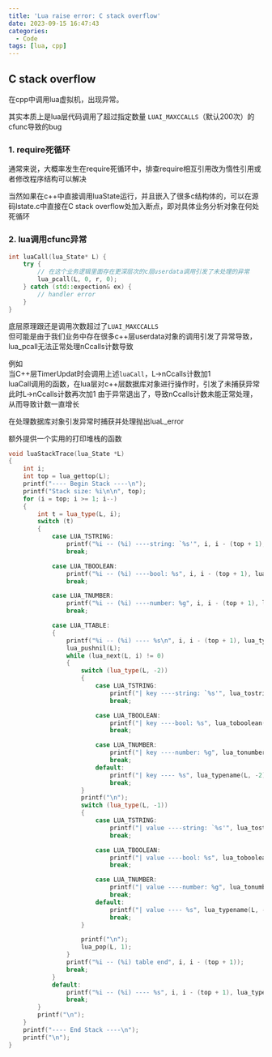 ```yaml
---
title: 'Lua raise error: C stack overflow'
date: 2023-09-15 16:47:43
categories:
  - Code
tags: [lua, cpp]
---
```



## C stack overflow
在cpp中调用lua虚拟机，出现异常。
 
其实本质上是lua层代码调用了超过指定数量 `LUAI_MAXCCALLS`（默认200次）的cfunc导致的bug  

 
### 1. require死循环
通常来说，大概率发生在require死循环中，排查require相互引用改为惰性引用或者修改程序结构可以解决  

当然如果在c++中直接调用luaState运行，并且嵌入了很多c结构体的，可以在源码lstate.c中直接在C stack overflow处加入断点，即对具体业务分析对象在何处死循环  


### 2. lua调用cfunc异常
```cpp
int luaCall(lua_State* L) {
    try {
        // 在这个业务逻辑里面存在更深层次的c层userdata调用引发了未处理的异常
        lua_pcall(L, 0, r, 0); 
    } catch (std::expection& ex) {
        // handler error
    }
}
```
  
底层原理跟还是调用次数超过了`LUAI_MAXCCALLS`  
但可能是由于我们业务中存在很多c++层userdata对象的调用引发了异常导致，lua_pcall无法正常处理nCcalls计数导致  

例如  
当C++层TimerUpdat时会调用上述`luaCall`，L->nCcalls计数加1    
luaCall调用的函数，在lua层对c++层数据库对象进行操作时，引发了未捕获异常 此时L->nCcalls计数再次加1
由于异常退出了，导致nCcalls计数未能正常处理，从而导致计数一直增长  
  
在处理数据库对象引发异常时捕获并处理抛出luaL_error



额外提供一个实用的打印堆栈的函数  
```cpp
void luaStackTrace(lua_State *L)
{
    int i;
    int top = lua_gettop(L);
    printf("---- Begin Stack ----\n");
    printf("Stack size: %i\n\n", top);
    for (i = top; i >= 1; i--)
    {
        int t = lua_type(L, i);
        switch (t)
        {
            case LUA_TSTRING:
                printf("%i -- (%i) ----string: `%s'", i, i - (top + 1), lua_tostring(L, i));
                break;

            case LUA_TBOOLEAN:
                printf("%i -- (%i) ----bool: %s", i, i - (top + 1), lua_toboolean(L, i) ? "true" : "false");
                break;

            case LUA_TNUMBER:
                printf("%i -- (%i) ----number: %g", i, i - (top + 1), lua_tonumber(L, i));
                break;

            case LUA_TTABLE:
            {
                printf("%i -- (%i) ---- %s\n", i, i - (top + 1), lua_typename(L, t));
                lua_pushnil(L);
                while (lua_next(L, i) != 0)
                {
                    switch (lua_type(L, -2))
                    {
                        case LUA_TSTRING:
                            printf("| key ----string: `%s'", lua_tostring(L, -2));
                            break;

                        case LUA_TBOOLEAN:
                            printf("| key ----bool: %s", lua_toboolean(L, -2) ? "true" : "false");
                            break;

                        case LUA_TNUMBER:
                            printf("| key ----number: %g", lua_tonumber(L, -2));
                            break;
                        default:
                            printf("| key ---- %s", lua_typename(L, -2));
                            break;
                    }
                    printf("\n");
                    switch (lua_type(L, -1))
                    {
                        case LUA_TSTRING:
                            printf("| value ----string: `%s'", lua_tostring(L, -1));
                            break;

                        case LUA_TBOOLEAN:
                            printf("| value ----bool: %s", lua_toboolean(L, -1) ? "true" : "false");
                            break;

                        case LUA_TNUMBER:
                            printf("| value ----number: %g", lua_tonumber(L, -1));
                            break;
                        default:
                            printf("| value ---- %s", lua_typename(L, -1));
                            break;
                    }

                    printf("\n");
                    lua_pop(L, 1);
                }
                printf("%i -- (%i) table end", i, i - (top + 1));
                break;
            }
            default:
                printf("%i -- (%i) ---- %s", i, i - (top + 1), lua_typename(L, t));
                break;
        }
        printf("\n");
    }
    printf("---- End Stack ----\n");
    printf("\n");
}
```